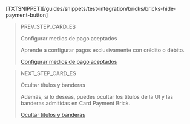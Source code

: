 [TXTSNIPPET][/guides/snippets/test-integration/bricks/bricks-hide-payment-button]

> PREV_STEP_CARD_ES
>
> Configurar medios de pago aceptados
>
> Aprende a configurar pagos exclusivamente con crédito o débito.
>
> [Configurar medios de pago aceptados](/developers/es/docs/checkout-bricks/card-payment-brick/additional-customization/configure-payment-methods)

> NEXT_STEP_CARD_ES
>
> Ocultar títulos y banderas
>
> Además, si lo deseas, puedes ocultar los títulos de la UI y las banderas admitidas en Card Payment Brick.
>
> [Ocultar títulos y banderas](/developers/es/docs/checkout-bricks/card-payment-brick/additional-customization/hide-title-and-flags)